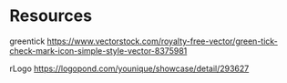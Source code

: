 <h1>Resources </h1>

greentick
https://www.vectorstock.com/royalty-free-vector/green-tick-check-mark-icon-simple-style-vector-8375981

rLogo
https://logopond.com/younique/showcase/detail/293627